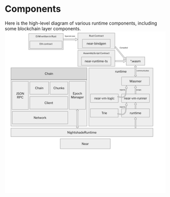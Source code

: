 # Components
Here is the high-level diagram of various runtime components, including some blockchain layer components.
<img src="../../images/runtime_architecture.svg" />

